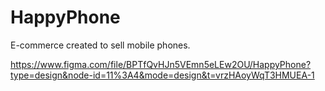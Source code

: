 # HappyPhone
E-commerce created to sell mobile phones.

https://www.figma.com/file/BPTfQvHJn5VEmn5eLEw2OU/HappyPhone?type=design&node-id=11%3A4&mode=design&t=vrzHAoyWqT3HMUEA-1
